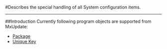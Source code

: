 #Describes the special handling of all System configuration items.

----
##Introduction
Currently following program objects are supported from MxUpdate:
* [Package](CI_System_Package.md)
* [Unique Key](CI_System_UniqueKey.md)
